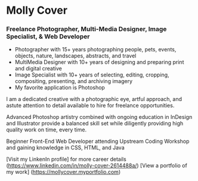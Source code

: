 Molly Cover
===========
### Freelance Photographer, Multi-Media Designer, Image Specialist, & Web Developer

* Photographer with 15+ years photographing people, pets, events, objects, nature, landscapes, abstracts, and travel
* MultiMedia Designer with 10+ years of designing and preparing print and digital creative 
* Image Specialist with 10+ years of selecting, editing, cropping, compositing, presenting, and archiving imagery
* My favorite application is Photoshop 

I am a dedicated creative with a photographic eye, artful approach, and astute attention to detail available to hire for freelance opportunities. 

Advanced Photoshop artistry combined with ongoing education in InDesign and Illustrator provide a balanced skill set while diligently providing high quality work on time, every time.

Beginner Front-End Web Developer attending Upstream Coding Workshop and gaining knowledge in CSS, HTML, and Java

[Visit my LinkenIn profile] for more career details (https://www.linkedin.com/in/molly-cover-2614488a/)
[View a portfolio of my work] (https://mollycover.myportfolio.com)
